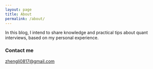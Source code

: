 ```yaml
---
layout: page
title: About
permalink: /about/
---
```


In this blog, I intend to share knowledge and practical tips about quant interviews, based on my personal experience.

### Contact me

[zhengli0817@gmail.com](mailto:zhengli0817@gmail.com)
